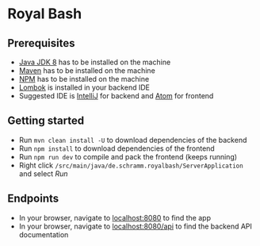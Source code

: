 # Royal Bash

## Prerequisites
 * [Java JDK 8](http://www.oracle.com/technetwork/java/javase/downloads/jdk8-downloads-2133151.html) has to be installed on the machine
 * [Maven](https://maven.apache.org/download.cgi) has to be installed on the machine
 * [NPM](https://nodejs.org/en/) has to be installed on the machine
 * [Lombok](https://projectlombok.org/setup/overview) is installed in your backend IDE
 * Suggested IDE is [IntelliJ](https://www.jetbrains.com/idea/download/#section=windows) for backend and [Atom](https://atom.io/) for frontend

## Getting started
 * Run `mvn clean install -U` to download dependencies of the backend
 * Run `npm install` to download dependencies of the frontend
 * Run `npm run dev` to compile and pack the frontend (keeps running)
 * Right click `/src/main/java/de.schramm.royalbash/ServerApplication` and select _Run_

## Endpoints
 * In your browser, navigate to [localhost:8080](http://localhost:8080) to find the app
 * In your browser, navigate to [localhost:8080/api](http://localhost:8080/api) to find the backend API documentation
